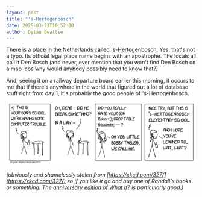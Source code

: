 ```yaml
---
layout: post
title: "'s-Hertogenbosch"
date: 2025-03-23T10:52:00
author: Dylan Beattie
---
```

There is a place in the Netherlands called ['s-Hertogenbosch](https://en.wikipedia.org/wiki/%27s-Hertogenbosch). Yes, that's not a typo. Its official legal place name begins with an apostrophe. The locals all call it Den Bosch (and never, ever mention that you won't find Den Bosch on a map 'cos why would anybody possibly need to know that?)

And, seeing it on a railway departure board earlier this morning, it occurs to me that if there's anywhere in the world that figured out a lot of database stuff right from day 1, it's probably the good people of 's-Hertogenbosch.

![](/images/posts/den-bosch.png)

_(obviously and shamelessly stolen from [https://xkcd.com/327/](https://xkcd.com/327/) so if you like it go and buy one of Randall's books or something. The [anniversary edition of What If?](https://xkcd.com/what-if/) is particularly good.)_
